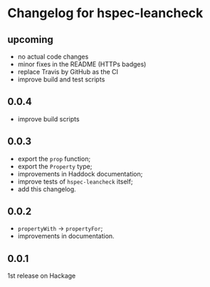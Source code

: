 Changelog for hspec-leancheck
=============================


upcoming
--------

* no actual code changes
* minor fixes in the README (HTTPs badges)
* replace Travis by GitHub as the CI
* improve build and test scripts


0.0.4
-----

* improve build scripts


0.0.3
-----

* export the `prop` function;
* export the `Property` type;
* improvements in Haddock documentation;
* improve tests of `hspec-leancheck` itself;
* add this changelog.


0.0.2
-----

* `propertyWith` -> `propertyFor`;
* improvements in documentation.


0.0.1
-----

1st release on Hackage
